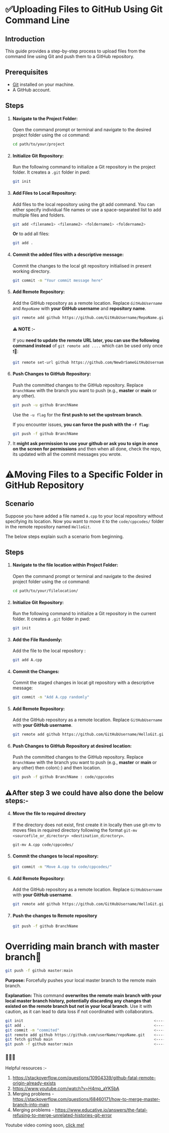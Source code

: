 # ✅Uploading Files to GitHub Using Git Command Line

## Introduction

This guide provides a step-by-step process to upload files from the command line using Git and push them to a GitHub repository.

## Prerequisites

- [Git](https://git-scm.com/) installed on your machine.
- A GitHub account.

## Steps

1. #### **Navigate to the Project Folder:**

   Open the command prompt or terminal and navigate to the desired project folder using the `cd` command:

   ```bash
   cd path/to/your/project
   ```

2. #### **Initialize Git Repository:**

   Run the following command to initialize a Git repository in the project folder. It creates a `.git` folder in pwd:

   ```bash
   git init
   ```

3. #### **Add Files to Local Repository:**

   Add files to the local repository using the git add command. You can either specify individual file names or use a space-separated list to add multiple files and folders.

   ```bash
   git add <filename1> <filename2> <foldername1> <foldername2>
   ```

   **Or** to add all files:

   ```bash
   git add .
   ```

4. #### **Commit the added files with a descriptive message:**

   Commit the changes to the local git repository initialised in present working directory.

   ```bash
   git commit -m "Your commit message here"
   ```

5. #### **Add Remote Repository:**

   Add the GitHub repository as a remote location. Replace _`GitHubUsername`_ and _`RepoName`_ with **your GitHub username** and **repository name**.

   ```bash
   git remote add github https://github.com/GitHubUsername/RepoName.git
   ```

   #### ⚠ NOTE :-

   If you **need to update the remote URL later, you can use the following command instead** of `git remote add ....` which can be used only once ❗👀:

   ```bash
   git remote set-url github https://github.com/NewOrSameGitHubUsername/NewOrSameRepoName.git
   ```

6. #### **Push Changes to GitHub Repository:**

   Push the committed changes to the GitHub repository. Replace `BranchName` with the branch you want to push (e.g., **master** or **main** or any other).

   ```bash
   git push -u github BranchName
   ```

   Use the `-u flag` for the **first push to set the upstream branch**.

   If you encounter issues, **you can force the push with the `-f flag`:**

   ```bash
   git push -f github BranchName
   ```

7. It **might ask permission to use your github or ask you to sign in once on the screen for permissions** and then when all done, check the repo, its updated with all the commit messages you wrote.

# ⚠Moving Files to a Specific Folder in GitHub Repository

## Scenario

Suppose you have added a file named `A.cpp` to your local repository without specifying its location. Now you want to move it to the `code/cppcodes/` folder in the remote repository named `HelloGit`.

The below steps explain such a scenario from beginning.

## Steps

1. #### **Navigate to the file location within Project Folder:**

   Open the command prompt or terminal and navigate to the desired project folder using the `cd` command:

   ```bash
   cd path/to/your/filelocation/
   ```

2. #### **Initialize Git Repository:**

   Run the following command to initialize a Git repository in the current folder. It creates a `.git` folder in pwd:

   ```bash
   git init
   ```

3. #### **Add the File Randomly:**

   Add the file to the local repository :

   ```bash
   git add A.cpp
   ```

4. #### **Commit the Changes:**

   Commit the staged changes in locat git repository with a descriptive message:

   ```bash
   git commit -m "Add A.cpp randomly"
   ```

5. #### **Add Remote Repository:**

   Add the GitHub repository as a remote location. Replace `GitHubUsername` with **your GitHub username**.

   ```bash
   git remote add github https://github.com/GitHubUsername/HelloGit.git
   ```

6. #### **Push Changes to GitHub Repository at desired location:**

   Push the committed changes to the GitHub repository. Replace `BranchName` with the branch you want to push (e.g., **master** or **main** or any other) then colon(`:`) and then location.

   ```bash
   git push -f github BranchName : code/cppcodes
   ```

## ⚠After step 3 we could have also done the below steps:-

4. #### **Move the file to required directory**

   If the directory does not exist, first create it in locally then use git-mv to moves files in required directory following the format `git-mv <sourcefile_or_directory> <destination_directory>`.

   ```bash
   git-mv A.cpp code/cppcodes/
   ```

5. #### **Commit the changes to local repository:**

   ```bash
   git commit -m "Move A.cpp to code/cppcodes/"
   ```

6. #### **Add Remote Repository:**

   Add the GitHub repository as a remote location. Replace `GitHubUsername` with **your GitHub username**.

   ```bash
   git remote add github https://github.com/GitHubUsername/HelloGit.git
   ```

7. #### Push the changes to Remote repository

   ```bash
   git push -f github BranchName
   ```


# Overriding main branch with master branch👀
   
   ```bash
   git push -f github master:main
   ```
   
   **Purpose:** Forcefully pushes your local master branch to the remote main branch.
   
   **Explanation:** This command **overwrites the remote main branch with your local master branch history, potentially discarding any changes that existed on the remote branch but not in your local branch**. Use it with caution, as it can lead to data loss if not coordinated with collaborators.
   
```bash
git init                                                          <-------- intiliazing in master branch
git add .                                                         <-------- Stages all files in the current directory and its subdirectories for commit.
git commit -m "commited"                                          <-------- Commits the staged changes with a descriptive message
git remote add github https://github.com/userName/repoName.git    <-------- Connects your local repository to a remote repository on GitHub.
git fetch github main                                             <-------- Fetches the latest changes from the remote main branch.
git push -f github master:main                                    <-------- Forcefully pushes your local master branch to the remote main branch.
```
### 👀👀👀

Helpful resources :-

1. https://stackoverflow.com/questions/10904339/github-fatal-remote-origin-already-exists
2. https://www.youtube.com/watch?v=H4mp_aYK5bA
3. Merging problems - https://stackoverflow.com/questions/68460171/how-to-merge-master-branch-into-main
4. Merging problems - https://www.educative.io/answers/the-fatal-refusing-to-merge-unrelated-histories-git-error

Youtube video coming soon, [click me!](./do_not_open/about_to_meet_god_soon.gif)
